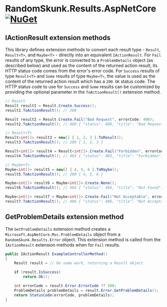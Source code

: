 # RandomSkunk.Results.AspNetCore [![NuGet](https://img.shields.io/nuget/vpre/RandomSkunk.Results.AspNetCore.svg)](https://www.nuget.org/packages/RandomSkunk.Results.AspNetCore)

## IActionResult extension methods

This library defines extension methods to convert each result type - `Result`, `Result<T>`, and `Maybe<T>` - directly into an equivalent `IActionResult`. For `Fail` results of any type, the error is converted to a `ProblemDetails` object (as described below) and used as the content of the returned action result; its HTTP status code comes from the error's error code. For `Success` results of type `Result<T>` and `Some` results of type `Maybe<T>`, the value is used as the content of the returned action result which has a `200 OK` status code. The HTTP status code to use for `Success` and `Some` results can be customized by providing the optional parameter in the `ToActionResult()` extension method.

```c#
// Result
Result result1 = Result.Create.Success();
result1.ToActionResult(); // 200

Result result2 = Result.Create.Fail("Bad Request", errorCode: 400);
result2.ToActionResult(); // 400 { "status": 400, "title": "Bad Request", "type": "Error" }

// Result<T>
Result<int[]> result3 = new[] { 1, 2, 3 }.ToResult();
result3.ToActionResult(); // 200 { 1, 2, 3 }

Result<int[]> result4 = Result<int[]>.Create.Fail("Forbidden", errorCode: 403);
result4.ToActionResult(); // 403 { "status": 403, "title": "Forbidden", "type": "Error" }

// Maybe<T>
Maybe<int[]> result5 = new[] { 4, 5, 6 }.ToMaybe();
result5.ToActionResult(); // 200 { 4, 5, 6 }

Maybe<int[]> result6 = Maybe<int[]>.Create.None();
result6.ToActionResult(); // 404 { "status": 404, "title": "Not Found", "type": "Error" }

Maybe<int[]> result7 = Maybe<int[]>.Create.Fail("Not Acceptable", errorCode: 406);
result7.ToActionResult(); // 406 { "status": 406, "title": "Not Acceptable", "type": "Error" }
```

## GetProblemDetails extension method

The `GetProblemDetails` extension method creates a `Microsoft.AspNetCore.Mvc.ProblemDetails` object from a `RandomSkunk.Results.Error` object. This extension method is called from the `IActionResult` extension methods when for `Fail` results.

```c#
public IActionResult ExampleControllerMethod()
{
    Result result = // Do some work, returning a Result object

    if (result.IsSuccess)
        return Ok();

    int errorCode = result.Error.ErrorCode ?? 500;
    ProblemDetails problemDetails = result.Error.GetProblemDetails();
    return StatusCode(errorCode, problemDetails);
}
```
